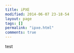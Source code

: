 ```yaml
---
title: iPXE
modified: 2014-06-07 23-18-54
layout: page
tags: []
permalink: "ipxe.html"
comments: true
---
```


test

